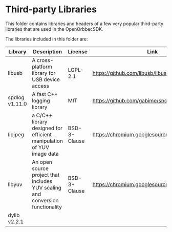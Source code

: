 # Third-party Libraries

This folder contains libraries and headers of a few very popular third-party libraries that are used in the OpenOrbbecSDK.

The libraries included in this folder are:

| Library | Description | License | Link |
|---------|-------------|------|---|
| libusb | A cross-platform library for USB device access | LGPL-2.1 | <https://github.com/libusb/libusb> |
| spdlog v1.11.0 | A fast C++ logging library | MIT | <https://github.com/gabime/spdlog> |
| libjpeg | a C/C++ library designed for efficient manipulation of YUV image data |  BSD-3-Clause | <https://chromium.googlesource.com/libyuv/libyuv> |
| libyuv | An open source project that includes YUV scaling and conversion functionality | BSD-3-Clause | <https://chromium.googlesource.com/libyuv/libyuv> |
| dylib v2.2.1